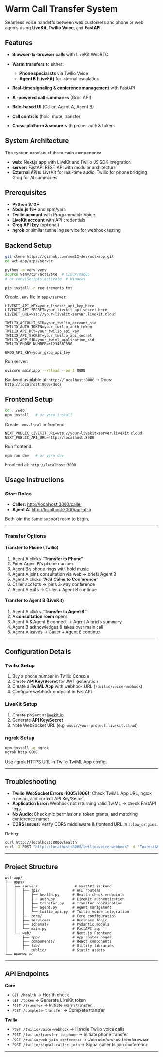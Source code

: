# Warm Call Transfer System

Seamless voice handoffs between web customers and phone or web agents using **LiveKit**, **Twilio Voice**, and **FastAPI**.

##  Features

* **Browser-to-browser calls** with LiveKit WebRTC
* **Warm transfers** to either:

  * **Phone specialists** via Twilio Voice
  * **Agent B (LiveKit)** for internal escalation
* **Real-time signaling & conference management** with FastAPI
* **AI-powered call summaries** (Groq API)
* **Role-based UI** (Caller, Agent A, Agent B)
* **Call controls** (hold, mute, transfer)
* **Cross-platform & secure** with proper auth & tokens

##  System Architecture

The system consists of three main components:

* **web:** Next.js app with LiveKit and Twilio JS SDK integration
* **server:** FastAPI REST API with modular architecture
* **External APIs:** LiveKit for real-time audio, Twilio for phone bridging, Groq for AI summaries

##  Prerequisites

* **Python 3.10+**
* **Node.js 16+** and npm/yarn
* **Twilio account** with Programmable Voice
* **LiveKit account** with API credentials
* **Groq API key** (optional)
* **ngrok** or similar tunneling service for webhook testing

##  Backend Setup

```bash
git clone https://github.com/sem22-dev/wct-app.git
cd wct-app/apps/server

python -m venv venv
source venv/bin/activate  # Linux/macOS
# or venv\Scripts\activate  # Windows

pip install -r requirements.txt
```

Create `.env` file in `apps/server`:

```env
LIVEKIT_API_KEY=your_livekit_api_key_here
LIVEKIT_API_SECRET=your_livekit_api_secret_here
LIVEKIT_URL=wss://your-livekit-server.livekit.cloud

TWILIO_ACCOUNT_SID=your_twilio_account_sid
TWILIO_AUTH_TOKEN=your_twilio_auth_token
TWILIO_API_KEY=your_twilio_api_key
TWILIO_API_SECRET=your_twilio_api_secret
TWILIO_APP_SID=your_twiml_application_sid
TWILIO_PHONE_NUMBER=+1234567890

GROQ_API_KEY=your_groq_api_key
```

Run server:

```bash
uvicorn main:app --reload --port 8000
```

Backend available at: `http://localhost:8000` → Docs: `http://localhost:8000/docs`

##  Frontend Setup

```bash
cd ../web
npm install   # or yarn install
```

Create `.env.local` in frontend:

```env
NEXT_PUBLIC_LIVEKIT_URL=wss://your-livekit-server.livekit.cloud
NEXT_PUBLIC_API_URL=http://localhost:8000
```

Run frontend:

```bash
npm run dev   # or yarn dev
```

Frontend at: `http://localhost:3000`

##  Usage Instructions

### Start Roles

* **Caller:** [http://localhost:3000/caller](http://localhost:3000/caller)
* **Agent A:** [http://localhost:3000/agent-a](http://localhost:3000/agent-a)

Both join the same support room to begin.

---

###  Transfer Options

#### Transfer to Phone (Twilio)

1. Agent A clicks **“Transfer to Phone”**
2. Enter Agent B’s phone number
3. Agent B’s phone rings with hold music
4. Agent A joins consultation via web → briefs Agent B
5. Agent A clicks **“Add Caller to Conference”**
6. Caller accepts → joins 3-way conference
7. Agent A exits → Caller + Agent B continue

#### Transfer to Agent B (LiveKit)

1. Agent A clicks **“Transfer to Agent B”**
2. A **consultation room** opens
3. Agent A & Agent B connect → Agent A briefs summary
4. Agent B acknowledges & takes over main call
5. Agent A leaves → Caller + Agent B continue

---

##  Configuration Details

### Twilio Setup

1. Buy a phone number in Twilio Console
2. Create **API Key/Secret** for JWT generation
3. Create a **TwiML App** with webhook URL (`/twilio/voice-webhook`)
4. Configure webhook endpoint in FastAPI

### LiveKit Setup

1. Create project at [livekit.io](https://livekit.io)
2. Generate **API Key/Secret**
3. Note WebSocket URL (e.g. `wss://your-project.livekit.cloud`)

### ngrok Setup

```bash
npm install -g ngrok
ngrok http 8000
```

Use ngrok HTTPS URL in Twilio TwiML App config.

---

##  Troubleshooting

* **Twilio WebSocket Errors (1005/1006):** Check TwiML App URL, ngrok running, and correct API Key/Secret.
* **Application Error:** Webhook not returning valid TwiML → check FastAPI logs.
* **No Audio:** Check mic permissions, token grants, and matching conference names.
* **CORS Issues:** Verify CORS middleware & frontend URL in `allow_origins`.

Debug:

```bash
curl http://localhost:8000/health
curl -X POST "http://localhost:8000/twilio/voice-webhook" -d "To=test&From=test"
```

---

##  Project Structure

```
wct-app/
├── apps/
│   ├── server/                 # FastAPI Backend
│   │   ├── api/               # API routers
│   │   │   ├── health.py      # Health check endpoints
│   │   │   ├── auth.py        # LiveKit authentication
│   │   │   ├── transfer.py    # Transfer coordination
│   │   │   ├── agent.py       # Agent management
│   │   │   └── twilio_api.py  # Twilio voice integration
│   │   ├── core/              # Core configuration
│   │   ├── services/          # Business logic
│   │   ├── schemas/           # Pydantic models
│   │   └── main.py            # FastAPI app
│   └── web/                   # Next.js Frontend
│       ├── app/               # App router pages
│       ├── components/        # React components
│       ├── lib/               # Utility libraries
│       └── public/            # Static assets
└── README.md
```

---

##  API Endpoints

**Core**

* `GET /health` → Health check
* `GET /token` → Generate LiveKit token
* `POST /transfer` → Initiate warm transfer
* `POST /complete-transfer` → Complete transfer

**Twilio**

* `POST /twilio/voice-webhook` → Handle Twilio voice calls
* `POST /twilio/transfer-to-phone` → Initiate phone transfer
* `POST /twilio/web-join-conference` → Join conference from browser
* `POST /twilio/signal-caller-join` → Signal caller to join conference

---